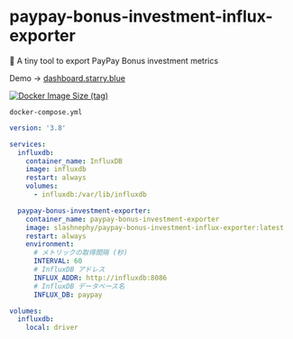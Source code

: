 # paypay-bonus-investment-influx-exporter
🔌 A tiny tool to export PayPay Bonus investment metrics

Demo -> [dashboard.starry.blue](https://dashboard.starry.blue/d/q0ujosPGk/paypay?orgId=1&refresh=10s)

[![Docker Image Size (tag)](https://img.shields.io/docker/image-size/slashnephy/paypay-bonus-investment-influx-exporter/latest)](https://hub.docker.com/r/slashnephy/paypay-bonus-investment-influx-exporter)

`docker-compose.yml`

```yaml
version: '3.8'

services:
  influxdb:
    container_name: InfluxDB
    image: influxdb
    restart: always
    volumes:
      - influxdb:/var/lib/influxdb

  paypay-bonus-investment-exporter:
    container_name: paypay-bonus-investment-exporter
    image: slashnephy/paypay-bonus-investment-influx-exporter:latest
    restart: always
    environment:
      # メトリックの取得間隔 (秒)
      INTERVAL: 60
      # InfluxDB アドレス
      INFLUX_ADDR: http://influxdb:8086
      # InfluxDB データベース名
      INFLUX_DB: paypay

volumes:
  influxdb:
    local: driver
```
